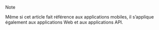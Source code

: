> [!NOTE]
> Même si cet article fait référence aux applications mobiles, il s’applique également aux applications Web et aux applications API.
> 
> 

<!---HONumber=Oct15_HO3-->